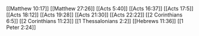[[Matthew 10:17]]
[[Matthew 27:26]]
[[Acts 5:40]]
[[Acts 16:37]]
[[Acts 17:5]]
[[Acts 18:12]]
[[Acts 19:28]]
[[Acts 21:30]]
[[Acts 22:22]]
[[2 Corinthians 6:5]]
[[2 Corinthians 11:23]]
[[1 Thessalonians 2:2]]
[[Hebrews 11:36]]
[[1 Peter 2:24]]
